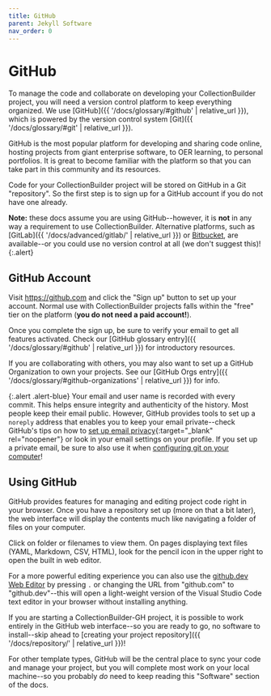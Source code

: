 ```yaml
---
title: GitHub
parent: Jekyll Software
nav_order: 0
---
```


# GitHub

To manage the code and collaborate on developing your CollectionBuilder project, you will need a version control platform to keep everything organized.
We use [GitHub]({{ '/docs/glossary/#github' | relative_url }}), which is powered by the version control system [Git]({{ '/docs/glossary/#git' | relative_url }}).

GitHub is the most popular platform for developing and sharing code online, hosting projects from giant enterprise software, to OER learning, to personal portfolios. 
It is great to become familiar with the platform so that you can take part in this community and its resources.

Code for your CollectionBuilder project will be stored on GitHub in a Git "repository".
So the first step is to sign up for a GitHub account if you do not have one already.

**Note:** these docs assume you are using GitHub--however, it is **not** in any way a requirement to use CollectionBuilder. 
Alternative platforms, such as [GitLab]({{ '/docs/advanced/gitlab/' | relative_url }}) or [Bitbucket](https://bitbucket.org/product), are available--or you could use no version control at all (we don't suggest this)!
{:.alert}

## GitHub Account

Visit <https://github.com> and click the "Sign up" button to set up your account.
Normal use with CollectionBuilder projects falls within the "free" tier on the platform (**you do not need a paid account!**).

Once you complete the sign up, be sure to verify your email to get all features activated.
Check our [GitHub glossary entry]({{ '/docs/glossary/#github' | relative_url }}) for introductory resources.

If you are collaborating with others, you may also want to set up a GitHub Organization to own your projects.
See our [GitHub Orgs entry]({{ '/docs/glossary/#github-organizations' | relative_url }}) for info.

{:.alert .alert-blue}
Your email and user name is recorded with every commit.
This helps ensure integrity and authenticity of the history.
Most people keep their email public. 
However, GitHub provides tools to set up a `noreply` address that enables you to keep your email private--check GitHub's tips on how to [set up email privacy](https://help.github.com/en/github/setting-up-and-managing-your-github-user-account/setting-your-commit-email-address#about-commit-email-addresses){:target="_blank" rel="noopener"} or look in your email settings on your profile.
If you set up a private email, be sure to also use it when [configuring git on your computer](https://docs.github.com/en/account-and-profile/setting-up-and-managing-your-personal-account-on-github/managing-email-preferences/setting-your-commit-email-address#setting-your-commit-email-address-on-github)!

## Using GitHub

GitHub provides features for managing and editing project code right in your browser. 
Once you have a repository set up (more on that a bit later), the web interface will display the contents much like navigating a folder of files on your computer.

Click on folder or filenames to view them. 
On pages displaying text files (YAML, Markdown, CSV, HTML), look for the pencil icon in the upper right to open the built in web editor.

For a more powerful editing experience you can also use the [github.dev Web Editor](https://docs.github.com/en/codespaces/the-githubdev-web-based-editor) by pressing `.` or changing the URL from "github.com" to "github.dev"--this will open a light-weight version of the Visual Studio Code text editor in your browser without installing anything.

If you are starting a CollectionBuilder-GH project, it is possible to work entirely in the GitHub web interface--so you are ready to go, no software to install--skip ahead to [creating your project repository]({{ '/docs/repository/' | relative_url }})!

For other template types, GitHub will be the central place to sync your code and manage your project, but you will complete most work on your local machine--so you probably *do* need to keep reading this "Software" section of the docs.
